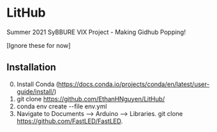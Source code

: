 # LitHub
Summer 2021 SyBBURE VIX Project - Making Gidhub Popping!

[Ignore these for now]
## Installation
0. Install Conda (https://docs.conda.io/projects/conda/en/latest/user-guide/install/)
1. git clone https://github.com/EthanHNguyen/LitHub/
2. conda env create --file env.yml
3. Navigate to Documents --> Arduino --> Libraries. git clone https://github.com/FastLED/FastLED.
